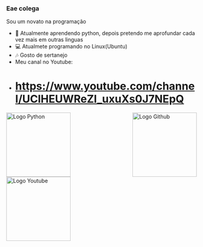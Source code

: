### Eae colega

Sou um novato na programação

- 🔭 Atualmente aprendendo python, depois pretendo me aprofundar cada vez mais em outras linguas
- 💻 Atualmete programando no Linux(Ubuntu)
- 🎶 Gosto de sertanejo
- Meu canal no Youtube:
- # https://www.youtube.com/channel/UClHEUWReZI_uxuXs0J7NEpQ

<img align="right" alt="Logo Github" height="170px" src="https://logosmarcas.net/wp-content/uploads/2020/12/GitHub-Logo.png">
<img align="left" alt="Logo Python" height="170px" src="https://cdn.discordapp.com/attachments/806642907263139850/823365395330105344/269-2691398_python-logo-clipart-transparent-background-png-download-removebg-preview.png">
<img align="center" alt="Logo Youtube" height="170px" src="https://cdn.discordapp.com/attachments/806642907263139850/823367179856642058/Youtube_logo-removebg-preview_3.png">
